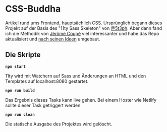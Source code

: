 # CSS-Buddha
Artikel rund ums Frontend, hauptsächlich CSS.
Ursprünglich begann dieses Projekt auf der Basis des "11ty Sass Skeleton" von [@5t3ph](https://twitter.com/5t3ph). Aber dann fand ich die Methodik von [Jérôme Coupé](https://github.com/jeromecoupe) viel interessanter und habe das Repo aktualisiert und [nach seinen Ideen](https://www.webstoemp.com/blog/eleventy-projects-structure/) umgebaut.



## Die Skripte

**`npm start`**

11ty wird mit Watchern auf Sass und Änderungen an HTML und den Templates auf localhost:8080 gestartet.

**`npm run build`**

Das Ergebnis dieses Tasks kann live gehen. Bei einem Hoster wie Netlify sollte dieser Task getriggert werden.

**`npm run clean`**

Die statische Ausgabe des Projektes wird gelöscht.
